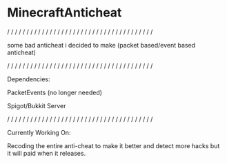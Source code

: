 # MinecraftAnticheat

/ / / / / / / / / / / / / / / / / / / / / / / / / / / / / / / / / / / / / /

some bad anticheat i decided to make (packet based/event based anticheat)

/ / / / / / / / / / / / / / / / / / / / / / / / / / / / / / / / / / / / / /

Dependencies: 

PacketEvents (no longer needed)

Spigot/Bukkit Server

/ / / / / / / / / / / / / / / / / / / / / / / / / / / / / / / / / / / / / /

Currently Working On:

Recoding the entire anti-cheat to make it better and detect more hacks but it will paid when it releases.
